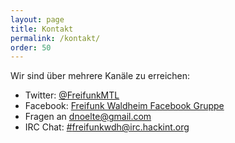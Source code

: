 ```yaml
---
layout: page
title: Kontakt
permalink: /kontakt/
order: 50
---
```


Wir sind über mehrere Kanäle zu erreichen:

* <i class="fa fa-twitter"></i> Twitter: [@FreifunkMTL](https://twitter.com/freifunkmtl)
* <i class="fa fa-facebook"></i> Facebook: [Freifunk Waldheim Facebook Gruppe](https://www.facebook.com/groups/FreifunkMittelsachsen/)
* <i class="fa fa-envelope"></i> Fragen an [dnoelte@gmail.com](mailto://dnoelte@gmail.com)
* <i class="fa fa-comment"></i> IRC Chat: [#freifunkwdh@irc.hackint.org](http://http://freifunk-waldheim.de:7778/)
